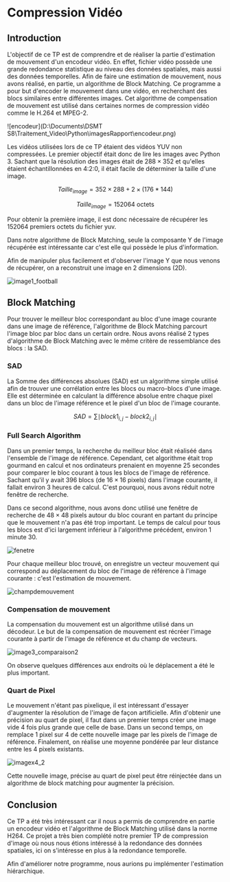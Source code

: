 # Compression Vidéo 

## Introduction 

L'objectif de ce TP est de comprendre et de réaliser la partie d'estimation de mouvement d'un encodeur vidéo. En effet, fichier vidéo possède une grande redondance statistique au niveau des données spatiales, mais aussi des données temporelles. Afin de faire une estimation de mouvement, nous avons réalisé, en partie, un algorithme de Block Matching. Ce programme a pour but d'encoder le mouvement dans une vidéo, en recherchant des blocs similaires entre différentes images. Cet algorithme de compensation de mouvement est utilisé dans certaines normes de compression vidéo comme le H.264 et MPEG-2. 

![encodeur](D:\Documents\DSMT S8\Traitement_Video\Python\imagesRapport\encodeur.png)

Les vidéos utilisées lors de ce TP étaient des vidéos YUV non compressées. Le premier objectif était donc de lire les images avec Python 3. 
Sachant que la résolution des images était de $288 \times 352$ et qu'elles étaient échantillonnées en 4:2:0, il était facile de déterminer la taille d'une image. 


$$
Taille_{image} = 352 \times 288 + 2 \times (176*144)  
$$


$$
Taille_{image} =  152064 \mbox{ octets}
$$

Pour obtenir la première image, il est donc nécessaire de récupérer les $152064$ premiers octets du fichier yuv. 

Dans notre algorithme de Block Matching, seule la composante Y de l'image récupérée est intéressante car c'est elle qui possède le plus d'information.

Afin de manipuler plus facilement et d'observer l'image Y  que nous venons de récupérer, on a reconstruit une image en 2 dimensions (2D).

![image1_football](https://github.com/charlescerisier/BlockMatching/tree/master/imagesRapport/image1_football.png)

## Block Matching 

Pour trouver le meilleur bloc correspondant au bloc d'une image courante dans une image de référence, l'algorithme de Block Matching parcourt l'image bloc par bloc dans un certain ordre. Nous avons réalisé 2 types d'algorithme de Block Matching avec le même critère de ressemblance des blocs : la SAD.

### SAD 

La Somme des différences absolues (SAD) est un algorithme simple utilisé afin de trouver une corrélation entre les blocs ou macro-blocs d'une image. Elle est déterminée en calculant la différence absolue entre chaque pixel dans un bloc de l'image référence et le pixel d'un bloc de l'image courante.

$$
SAD = \sum{}{}{\mid block1_{i,j} - block2_{i,j} \mid}
$$

### Full Search Algorithm

Dans un premier temps, la recherche du meilleur bloc était réaliséé dans l'ensemble de l'image de référence. Cependant, cet algorithme était trop gourmand en calcul et nos ordinateurs prenaient en moyenne 25 secondes pour comparer le bloc courant à tous les blocs de l'image de référence. Sachant qu'il y avait 396 blocs  (de $16 \times 16 \mbox{ pixels}$) dans l'image courante, il fallait environ 3 heures de calcul. C'est pourquoi, nous avons réduit notre fenêtre de recherche.

Dans ce second algorithme, nous avons donc utilisé une fenêtre de recherche de $48 \times 48 \mbox{ pixels}$ autour du bloc courant en partant du principe que le mouvement n'a pas été trop important. Le temps de calcul pour tous les blocs est d'ici largement inférieur à l'algorithme précédent, environ 1 minute 30.

![fenetre](https://github.com/charlescerisier/BlockMatching/tree/master/imagesRapport/fenetre.png)

Pour chaque meilleur bloc trouvé, on enregistre un vecteur mouvement qui correspond au déplacement du bloc de l'image de référence à l'image courante : c'est l'estimation de mouvement. 

![champdemouvement](https://github.com/charlescerisier/BlockMatching/tree/master/imagesRapport/champdemouvement.PNG)



### Compensation de mouvement


La compensation du mouvement est un algorithme utilisé dans un décodeur. Le but de la compensation de mouvement est récréer l'image courante à partir de l'image de référence et du champ de vecteurs. 

![image3_comparaison2](https://github.com/charlescerisier/BlockMatching/tree/master/imagesRapport/image3_comparaison2.png)


On observe quelques différences aux endroits où le déplacement a été le plus important. 

### Quart de Pixel 

Le mouvement n'étant pas pixelique, il est intéressant d'essayer d'augmenter la résolution de l'image de façon artificielle. Afin d'obtenir une précision au quart de pixel, il faut dans un premier temps créer une image vide 4 fois plus grande que celle de base. Dans un second temps, on remplace 1 pixel sur 4 de cette nouvelle image par les pixels de l'image de référence. Finalement, on réalise une moyenne pondérée par leur distance entre les 4 pixels existants.


![imagex4_2](https://github.com/charlescerisier/BlockMatching/tree/master/imagesRapport/imagex4_2.png)


Cette nouvelle image, précise au quart de pixel peut être réinjectée dans un algorithme de block matching pour augmenter la précision.

## Conclusion 


Ce TP a été très intéressant car il nous a permis de comprendre en partie un encodeur vidéo et l'algorithme de Block Matching utilisé dans la norme H264. Ce projet a très bien complété notre premier TP de compression d'image où nous nous étions intéressé à la redondance des données spatiales, ici on s'intéresse en plus à la redondance temporelle.

Afin d'améliorer notre programme, nous aurions pu implémenter l'estimation hiérarchique. 
